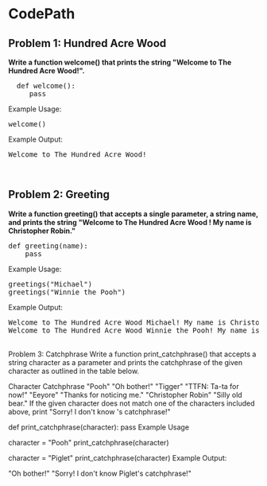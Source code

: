 # CodePath

<h2><b>Problem 1: Hundred Acre Wood</b></h2>
<b>Write a function welcome() that prints the string "Welcome to The Hundred Acre Wood!".</b>
<pre>
  def welcome():
     pass
</pre>
Example Usage:
<pre>welcome()</pre>
Example Output:
<pre>Welcome to The Hundred Acre Wood!</pre>

<br>
<h2><b>Problem 2: Greeting</b></h2>
<b>Write a function greeting() that accepts a single parameter, a string name, and prints the string "Welcome to The Hundred Acre Wood <name>! My name is Christopher Robin."</b>
<pre>
def greeting(name):
	pass
</pre>
Example Usage:
<pre>
greetings("Michael")
greetings("Winnie the Pooh")
</pre>
Example Output:
<pre>
Welcome to The Hundred Acre Wood Michael! My name is Christopher Robin.
Welcome to The Hundred Acre Wood Winnie the Pooh! My name is Christopher Robin.
</pre>

<br>
Problem 3: Catchphrase
Write a function print_catchphrase() that accepts a string character as a parameter and prints the catchphrase of the given character as outlined in the table below.

Character	Catchphrase
"Pooh"	"Oh bother!"
"Tigger"	"TTFN: Ta-ta for now!"
"Eeyore"	"Thanks for noticing me."
"Christopher Robin"	"Silly old bear."
If the given character does not match one of the characters included above, print "Sorry! I don't know <character>'s catchphrase!"

def print_catchphrase(character):
	pass
Example Usage

character = "Pooh"
print_catchphrase(character)

character = "Piglet"
print_catchphrase(character)
Example Output:

"Oh bother!"
"Sorry! I don't know Piglet's catchphrase!"
